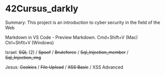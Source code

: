 # 42Cursus_darkly
Summary: This project is an introduction to cyber security in the field of the Web

Markdown in VS Code - Preview Markdown. Cmd+Shift+V (Mac) Ctrl+Shfit+V (Windows)

Israel: ~~SQL~~ (2) / ~~Spoof~~ / ~~Bruteforce~~ / ~~Sql_Injection_member~~ / ~~Sql_Injection_img~~

Jesus: ~~Cookies~~ / ~~File Upload~~ / ~~XSS Basic~~ / XSS Advanced
